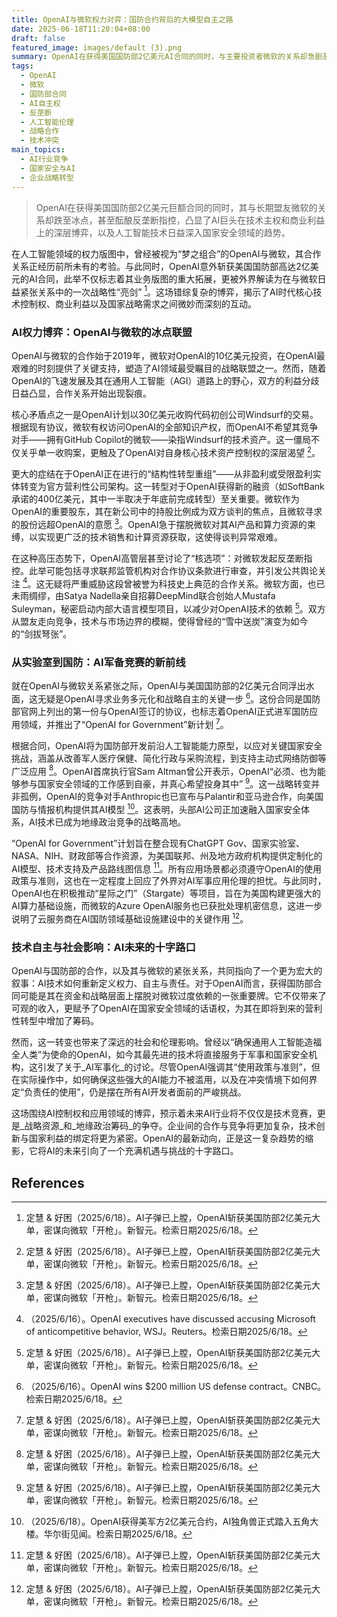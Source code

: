 ```yaml
---
title: OpenAI与微软权力对弈：国防合约背后的大模型自主之路
date: 2025-06-18T11:20:04+08:00
draft: false
featured_image: images/default (3).png
summary: OpenAI在获得美国国防部2亿美元AI合同的同时，与主要投资者微软的关系却急剧恶化，甚至考虑以反垄断指控来争取技术和算力自主权。此举凸显了OpenAI在寻求业务多元化和摆脱微软控制的战略意图，也标志着AI技术在国家安全领域的应用进入新阶段，引发了关于技术主权、商业利益与伦理影响的深层讨论。
tags: 
  - OpenAI
  - 微软
  - 国防部合同
  - AI自主权
  - 反垄断
  - 人工智能伦理
  - 战略合作
  - 技术冲突
main_topics: 
  - AI行业竞争
  - 国家安全与AI
  - 企业战略转型
---
```


> OpenAI在获得美国国防部2亿美元巨额合同的同时，其与长期盟友微软的关系却跌至冰点，甚至酝酿反垄断指控，凸显了AI巨头在技术主权和商业利益上的深层博弈，以及人工智能技术日益深入国家安全领域的趋势。

在人工智能领域的权力版图中，曾经被视为“梦之组合”的OpenAI与微软，其合作关系正经历前所未有的考验。与此同时，OpenAI意外斩获美国国防部高达2亿美元的AI合同，此举不仅标志着其业务版图的重大拓展，更被外界解读为在与微软日益紧张关系中的一次战略性“亮剑” [^1]。这场错综复杂的博弈，揭示了AI时代核心技术控制权、商业利益以及国家战略需求之间微妙而深刻的互动。

### AI权力博弈：OpenAI与微软的冰点联盟

OpenAI与微软的合作始于2019年，微软对OpenAI的10亿美元投资，在OpenAI最艰难的时刻提供了关键支持，塑造了AI领域最受瞩目的战略联盟之一。然而，随着OpenAI的飞速发展及其在通用人工智能（AGI）道路上的野心，双方的利益分歧日益凸显，合作关系开始出现裂痕。

核心矛盾点之一是OpenAI计划以30亿美元收购代码初创公司Windsurf的交易。根据现有协议，微软有权访问OpenAI的全部知识产权，而OpenAI不希望其竞争对手——拥有GitHub Copilot的微软——染指Windsurf的技术资产。这一僵局不仅关乎单一收购案，更触及了OpenAI对自身核心技术资产控制权的深层渴望 [^1]。

更大的症结在于OpenAI正在进行的“结构性转型重组”——从非盈利或受限盈利实体转变为官方营利性公司架构。这一转型对于OpenAI获得新的融资（如SoftBank承诺的400亿美元，其中一半取决于年底前完成转型）至关重要。微软作为OpenAI的重要股东，其在新公司中的持股比例成为双方谈判的焦点，且微软寻求的股份远超OpenAI的意愿 [^1]。OpenAI急于摆脱微软对其AI产品和算力资源的束缚，以实现更广泛的技术销售和计算资源获取，这使得谈判异常艰难。

在这种高压态势下，OpenAI高管层甚至讨论了“核选项”：对微软发起反垄断指控。此举可能包括寻求联邦监管机构对合作协议条款进行审查，并引发公共舆论关注 [^4]。这无疑将严重威胁这段曾被誉为科技史上典范的合作关系。微软方面，也已未雨绸缪，由Satya Nadella亲自招募DeepMind联合创始人Mustafa Suleyman，秘密启动内部大语言模型项目，以减少对OpenAI技术的依赖 [^1]。双方从盟友走向竞争，技术与市场边界的模糊，使得曾经的“雪中送炭”演变为如今的“剑拔弩张”。

### 从实验室到国防：AI军备竞赛的新前线

就在OpenAI与微软关系紧张之际，OpenAI与美国国防部的2亿美元合同浮出水面，这无疑是OpenAI寻求业务多元化和战略自主的关键一步 [^3]。这份合同是国防部官网上列出的第一份与OpenAI签订的协议，也标志着OpenAI正式进军国防应用领域，并推出了“OpenAI for Government”新计划 [^1]。

根据合同，OpenAI将为国防部开发前沿人工智能能力原型，以应对关键国家安全挑战，涵盖从改善军人医疗保健、简化行政与采购流程，到支持主动式网络防御等广泛应用 [^1]。OpenAI首席执行官Sam Altman曾公开表示，OpenAI“必须、也为能够参与国家安全领域的工作感到自豪，并真心希望投身其中” [^1]。这一战略转变并非孤例，OpenAI的竞争对手Anthropic也已宣布与Palantir和亚马逊合作，向美国国防与情报机构提供其AI模型 [^5]。这表明，头部AI公司正加速融入国家安全体系，AI技术已成为地缘政治竞争的战略高地。

“OpenAI for Government”计划旨在整合现有ChatGPT Gov、国家实验室、NASA、NIH、财政部等合作资源，为美国联邦、州及地方政府机构提供定制化的AI模型、技术支持及产品路线图信息 [^1]。所有应用场景都必须遵守OpenAI的使用政策与准则，这也在一定程度上回应了外界对AI军事应用伦理的担忧。与此同时，OpenAI也在积极推动“星际之门”（Stargate）等项目，旨在为美国构建更强大的AI算力基础设施，而微软的Azure OpenAI服务也已获批处理机密信息，这进一步说明了云服务商在AI国防领域基础设施建设中的关键作用 [^1]。

### 技术自主与社会影响：AI未来的十字路口

OpenAI与国防部的合作，以及其与微软的紧张关系，共同指向了一个更为宏大的叙事：AI技术如何重新定义权力、自主与责任。对于OpenAI而言，获得国防部合同可能是其在资金和战略层面上摆脱对微软过度依赖的一张重要牌。它不仅带来了可观的收入，更赋予了OpenAI在国家安全领域的话语权，为其在即将到来的营利性转型中增加了筹码。

然而，这一转变也带来了深远的社会和伦理影响。曾经以“确保通用人工智能造福全人类”为使命的OpenAI，如今其最先进的技术将直接服务于军事和国家安全机构，这引发了关于_AI军事化_的讨论。尽管OpenAI强调其“使用政策与准则”，但在实际操作中，如何确保这些强大的AI能力不被滥用，以及在冲突情境下如何界定“负责任的使用”，仍是摆在所有AI开发者面前的严峻挑战。

这场围绕AI控制权和应用领域的博弈，预示着未来AI行业将不仅仅是技术竞赛，更是_战略资源_和_地缘政治筹码_的争夺。企业间的合作与竞争将更加复杂，技术创新与国家利益的绑定将更为紧密。OpenAI的最新动向，正是这一复杂趋势的缩影，它将AI的未来引向了一个充满机遇与挑战的十字路口。

## References
[^1]: 定慧 & 好困（2025/6/18）。AI子弹已上膛，OpenAI斩获美国防部2亿美元大单，密谋向微软「开枪」。新智元。检索日期2025/6/18。
[^2]: （2025/6/18）。OpenAI 获美国防部2亿美元合约。工商时报。检索日期2025/6/18。
[^3]: （2025/6/16）。OpenAI wins $200 million US defense contract。CNBC。检索日期2025/6/18。
[^4]: （2025/6/16）。OpenAI executives have discussed accusing Microsoft of anticompetitive behavior, WSJ。Reuters。检索日期2025/6/18。
[^5]: （2025/6/18）。OpenAI获得美军方2亿美元合约，AI独角兽正式踏入五角大楼。华尔街见闻。检索日期2025/6/18。
